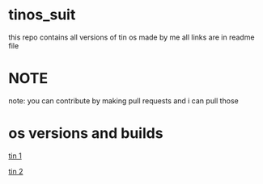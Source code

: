 # tinos_suit
this repo contains all versions of tin os made by me all links are in readme file
# NOTE
note: you can contribute by making pull requests and i can pull those




# os versions and builds
[tin 1](https://github.com/randomusert/tinv1)

[tin 2](https://github.com/randomusert/tinos_v2)
